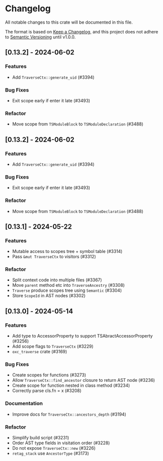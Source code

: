 # Changelog

All notable changes to this crate will be documented in this file.

The format is based on [Keep a Changelog](https://keepachangelog.com/en/1.0.0/),
and this project does not adhere to [Semantic Versioning](https://semver.org/spec/v2.0.0.html) until v1.0.0.

## [0.13.2] - 2024-06-02

### Features

- Add `TraverseCtx::generate_uid` (#3394)

### Bug Fixes

- Exit scope early if enter it late (#3493)

### Refactor

- Move scope from `TSModuleBlock` to `TSModuleDeclaration` (#3488)

## [0.13.2] - 2024-06-02

### Features

- Add `TraverseCtx::generate_uid` (#3394)

### Bug Fixes

- Exit scope early if enter it late (#3493)

### Refactor

- Move scope from `TSModuleBlock` to `TSModuleDeclaration` (#3488)

## [0.13.1] - 2024-05-22

### Features

- Mutable access to scopes tree + symbol table (#3314)
- Pass `&mut TraverseCtx` to visitors (#3312)

### Refactor

- Split context code into multiple files (#3367)
- Move `parent` method etc into `TraverseAncestry` (#3308)
- `Traverse` produce scopes tree using `Semantic` (#3304)
- Store `ScopeId` in AST nodes (#3302)

## [0.13.0] - 2024-05-14

### Features

- Add type to AccessorProperty to support TSAbractAccessorProperty (#3256)
- Add scope flags to `TraverseCtx` (#3229)
- `oxc_traverse` crate (#3169)

### Bug Fixes

- Create scopes for functions (#3273)
- Allow `TraverseCtx::find_ancestor` closure to return AST node (#3236)
- Create scope for function nested in class method (#3234)
- Correctly parse cls.fn<C> = x (#3208)

### Documentation

- Improve docs for `TraverseCtx::ancestors_depth` (#3194)

### Refactor

- Simplify build script (#3231)
- Order AST type fields in visitation order (#3228)
- Do not expose `TraverseCtx::new` (#3226)
- `retag_stack` use `AncestorType` (#3173)

